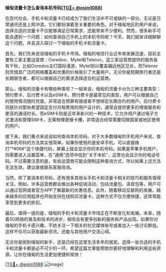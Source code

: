 **缅甸流量卡怎么查询本机号码[[TG💪+ @esim1088](https://t.me/s/esim1088)]**

在现代社会，手机卡和流量卡已经成为了我们生活中不可或缺的一部分。无论是日常通讯还是上网冲浪，它们都扮演着至关重要的角色。对于缅甸地区的用户来说，选择合适的流量卡不仅能够满足日常需求，还能带来不少便利。然而，很多新手可能会遇到一个问题：如何查询自己手机上的本机号码呢？今天，我们就来详细聊聊这个问题，并且深入探讨一下缅甸的手机卡和流量卡。

首先，我们先来说说缅甸的手机卡市场。缅甸的电信行业近年来发展迅速，目前主要有三家主要运营商：Ooredoo、Mytel和Telenor。这三家运营商提供的服务各有千秋，比如Ooredoo主打国际漫游，Mytel则以覆盖偏远地区见长，而Telenor则凭借其广泛的网络覆盖和优惠的价格吸引了大量用户。无论你是短期旅行者还是长期居住者，都可以根据自己的需求选择适合的运营商。

那么，缅甸的流量卡有哪些种类呢？一般来说，缅甸的流量卡分为三种主要类型：预付费卡、后付费卡以及eSIM卡。预付费卡是最常见的类型，用户可以根据自己的使用情况随时充值，非常适合预算有限或者不想绑定长期合约的用户。后付费卡则是针对那些希望固定支付月租费用的用户设计的，通常会提供更多的增值服务和更高的通话时长。而eSIM卡则是近年来新兴的一种技术，它允许用户通过电子方式激活和管理SIM卡，无需物理更换卡槽，非常适合经常需要切换国家或地区使用的用户。

接下来，我们重点来说说如何查询本机号码。对于大多数缅甸的手机用户来说，查询本机号码的方法其实很简单。如果你使用的是安卓手机，可以直接拨打“*#06#”这个快捷代码，屏幕上就会显示你的本机号码。如果是苹果手机用户，则需要进入设置菜单，在“通用”选项中找到“关于本机”，这里也会显示你的电话号码。不过需要注意的是，有些运营商可能会限制这种查询方式，所以如果上述方法无法生效，建议直接联系客服咨询。

当然，除了查询本机号码，还有很多其他与手机卡和流量卡相关的技巧和服务值得关注。例如，许多运营商都会推出各种促销活动，包括流量包、语音包等，用户可以通过官网或者官方APP了解最新的优惠信息。此外，随着移动互联网的发展，越来越多的应用程序也开始支持在线购买流量卡，这种方式不仅方便快捷，还常常能享受到更多的折扣。

最后，值得一提的是，缅甸的手机卡和流量卡市场正在不断变化和发展。未来，随着5G网络的普及和技术的进步，相信会有更多创新的服务和产品出现。如果你对缅甸的手机卡感兴趣，不妨关注一下相关的社交媒体账号或者加入一些讨论群组，这样不仅可以获取最新资讯，还能与其他用户交流心得。

无论你是刚到缅甸的新手，还是已经在这里生活多年的居民，选择一张合适的手机卡和流量卡都是必不可少的一环。希望这篇文章能帮助你更好地理解和利用这些资源，让你在缅甸的生活更加便捷和愉快！

[[TG💪+ @esim1088](https://t.me/s/esim1088) ![Image](https://i.postimg.cc/4NQfJmqS/Snipaste-2025-05-13-00-14-12.png)]